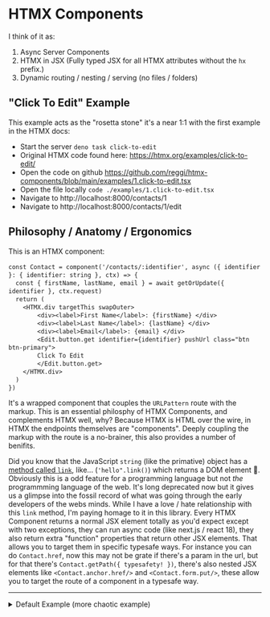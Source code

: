 # HTMX Components

I think of it as:
1. Async Server Components 
2. HTMX in JSX (Fully typed JSX for all HTMX attributes without the `hx` prefix.)
3. Dynamic routing / nesting / serving (no files / folders)

## "Click To Edit" Example

This example acts as the "rosetta stone" it's a near 1:1 with the first example in the HTMX docs:

* Start the server `deno task click-to-edit`
* Original HTMX code found here: https://htmx.org/examples/click-to-edit/
* Open the code on github https://github.com/reggi/htmx-components/blob/main/examples/1.click-to-edit.tsx
* Open the file locally `code ./examples/1.click-to-edit.tsx`
* Navigate to http://localhost:8000/contacts/1
* Navigate to http://localhost:8000/contacts/1/edit

## Philosophy / Anatomy / Ergonomics

This is an HTMX component:

```tsx
const Contact = component('/contacts/:identifier', async ({ identifier }: { identifier: string }, ctx) => {
  const { firstName, lastName, email } = await getOrUpdate({ identifier }, ctx.request)
  return (
    <HTMX.div targetThis swapOuter>
        <div><label>First Name</label>: {firstName} </div>
        <div><label>Last Name</label>: {lastName} </div>
        <div><label>Email</label>: {email} </div>
        <Edit.button.get identifier={identifier} pushUrl class="btn btn-primary">
        Click To Edit
        </Edit.button.get>
    </HTMX.div>
  )
})
```

It's a wrapped component that couples the `URLPattern` route with the markup. This is an essential philosphy of HTMX Components, and complements HTMX well, why? Because HTMX is HTML over the wire, in HTMX the endpoints themselves are "components". Deeply coupling the markup with the route is a no-brainer, this also provides a number of benifits.

Did you know that the JavaScript `string` (like the primative) object has a [method called `link`](https://developer.mozilla.org/en-US/docs/Web/JavaScript/Reference/Global_Objects/String/link), like... (`'hello".link()`) which returns a DOM element 🤯. Obviously this is a odd feature for a programming language but not _the_ programmming language of the web. It's long deprecated now but it gives us a glimpse into the fossil record of what was going through the early developers of the webs minds. While I have a love / hate relationship with this `link` method, I'm paying homage to it in this library. Every HTMX Component returns a normal JSX element totally as you'd expect except with two exceptions, they can run async code (like next.js / react 18), they also return extra "function" properties that return other JSX elements. That allows you to target them in specific typesafe ways. For instance you can do `Contact.href`, now this may not be grate if there's a param in the url, but for that there's `Contact.getPath({ typesafety! })`, there's also nested JSX elements like `<Contact.anchor.href/>` and `<Contact.form.put/>`, these allow you to target the route of a component in a typesafe way.

---

<details>
<summary>Default Example (more chaotic example)</summary>

* `deno task start`
* http://localhost:8000/nest/bob
* http://localhost:8000/nest/alice/matt
* http://localhost:8000/registry/@reggi/alicebob

# Default Example:

![](./screenshots/J9x_9P1Y.jpg)
![](./screenshots/DR2PrQJK.png)
w
```tsx
import { HTMX, HTMXComponents, serve, Fragment } from "./mod.tsx"

// http://localhost:8000/registry/@reggi/alicebob
const { component, routes, context } = new HTMXComponents('@reggi/alicebob')

const Alice = component('/alice/:name', async ({ name }: { name: string}, ctx) => {
  const _name = await Promise.resolve(name)
  const req = new URL(ctx.request.url)
  const query = req.searchParams.get('meow')
  return (
    <div>
      <div>This is {_name} + {ctx.data.love} {ctx.id} {query}</div>
    </div>
  )
})

const Bob = component('/bob', async (_p, ctx) => {
  const name = await Promise.resolve('bob')
  return (
    <Fragment>
      <HTMX.button get={Alice.getPath(ctx, { name: 'alice' }, { meow: 'meow' })}>Different</HTMX.button>
      <Alice.button.get name={'kettle'} query={{meow: true}}>Alice Button</Alice.button.get>
      <Alice.anchor.href name={'kettle'} useQuery>Alice Link</Alice.anchor.href>
      <Alice.iframe.src name={'kettle'} query={{meow: true}} useQuery>Alice Link</Alice.iframe.src>
      <div>This is {name} {ctx.id}</div>
      <Alice name="alice"/>
    </Fragment>
  )
})

const e = context({
  nestPath: '/nest',
  love: 'lauriel'
})

await serve(e)

// or 
// export default routes // like express routes
```

</details>


